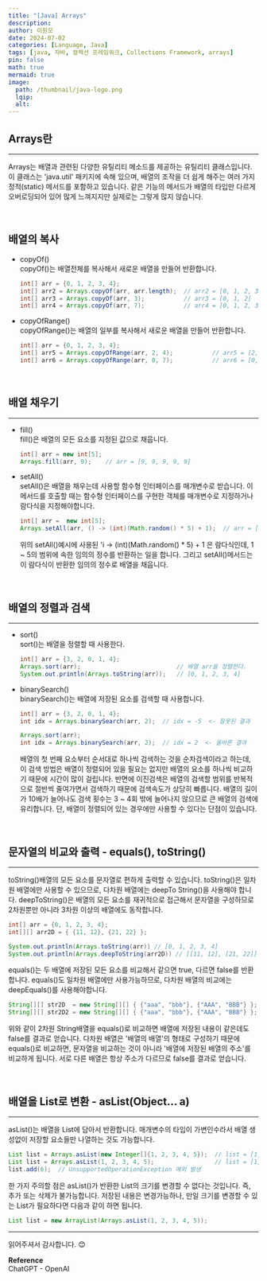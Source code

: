 ```yaml
---
title: "[Java] Arrays"
description: 
author: 이원모
date: 2024-07-02
categories: [Language, Java]
tags: [java, 자바, 컬렉션 프레임워크, Collections Framework, arrays]
pin: false
math: true
mermaid: true
image:
  path: /thumbnail/java-logo.png
  lqip: 
  alt: 
---
```


## Arrays란
---
Arrays는 배열과 관련된 다양한 유틸리티 메소드를 제공하는 유틸리티 클래스입니다. 이 클래스는 'java.util' 패키지에 속해 있으며, 배열의 조작을 더 쉽게 해주는 여러 가지 정적(static) 메서드를 포함하고 있습니다. 같은 기능의 메서드가 배열의 타입만 다르게 오버로딩되어 있어 많게 느껴지지만 실제로는 그렇게 많지 않습니다.

<br>

## 배열의 복사

- copyOf()  
  copyOf()는 배열전체를 복사해서 새로운 배열을 만들어 반환합니다.
  
  ```java
  int[] arr = {0, 1, 2, 3, 4};
  int[] arr2 = Arrays.copyOf(arr, arr.length);  // arr2 = [0, 1, 2, 3, 4]
  int[] arr3 = Arrays.copyOf(arr, 3);           // arr3 = [0, 1, 2]
  int[] arr4 = Arrays.copyOf(arr, 7);           // arr4 = [0, 1, 2, 3, 4, 0, 0]
  ```

- copyOfRange()  
  copyOfRange()는 배열의 일부를 복사해서 새로운 배열을 만들어 반환합니다.

  ```java
  int[] arr = {0, 1, 2, 3, 4};
  int[] arr5 = Arrays.copyOfRange(arr, 2, 4);           // arr5 = [2, 3]
  int[] arr6 = Arrays.copyOfRange(arr, 0, 7);           // arr6 = [0, 1, 2, 3, 4, 0, 0]
  ```

<br>

## 배열 채우기
---
- fill()  
  fill()은 배열의 모든 요소를 지정된 값으로 채웁니다.

  ```java
  int[] arr = new int[5];
  Arrays.fill(arr, 9);    // arr = [9, 9, 9, 9, 9]
  ```

- setAll()  
  setAll()은 배열을 채우는데 사용할 함수형 인터페이스를 매개변수로 받습니다. 이 메서드를 호출할 때는 함수형 인터페이스를 구현한 객체를 매개변수로 지정하거나 람다식을 지정해야합니다.

  ```java
  int[] arr =  new int[5];
  Arrays.setAll(arr, () -> (int)(Math.random() * 5) + 1);  // arr = [1, 5, 2, 1, 1]
  ```

  위의 setAll()예시에 사용된 'i -> (int)(Math.random() * 5) + 1 은 람다식인데, 1 ~ 5의 범위에 속한 임의의 정수를 반환하는 일을 합니다. 그리고 setAll()메서드는 이 람다식이 반환한 임의의 정수로 배열을 채웁니다.

<br>

## 배열의 정렬과 검색
---
- sort()  
  sort()는 배열을 정렬할 때 사용한다.
  
  ```java
  int[] arr = {3, 2, 0, 1, 4};
  Arrays.sort(arr);                           // 배열 arr을 정렬한다.
  System.out.println(Arrays.toString(arr));   // [0, 1, 2, 3, 4]
  ```

- binarySearch()  
  binarySearch()는 배열에 저장된 요소를 검색할 때 사용합니다.

  ```java
  int[] arr = {3, 2, 0, 1, 4};
  int idx = Arrays.binarySearch(arr, 2);  // idx = -5  <- 잘못된 결과

  Arrays.sort(arr);
  int idx = Arrays.binarySearch(arr, 2);  // idx = 2  <- 올바른 결과
  ```

  배열의 첫 번째 요소부터 순서대로 하나씩 검색하는 것을 순차검색이라고 하는데, 이 검색 방법은 배열이 정렬되어 있을 필요는 없지만 배열의 요소를 하나씩 비교하기 때문에 시간이 많이 걸립니다. 반면에 이진검색은 배열의 검색할 범위를 반복적으로 절반씩 줄여가면서 검색하기 때문에 검색속도가 상당히 빠릅니다. 배열의 길이가 10배가 늘어나도 검색 횟수는 3 ~ 4회 밖에 늘어나지 않으므로 큰 배열의 검색에 유리합니다. 단, 배열이 정렬되어 있는 경우에만 사용할 수 있다는 단점이 있습니다.

<br>

## 문자열의 비교와 출력 - equals(), toString()
---
toString()배열의 모든 요소를 문자열로 편하게 출력할 수 있습니다. toString()은 일차원 배열에만 사용할 수 있으므로, 다차원 배열에는 deepTo String()을 사용해야 합니다. deepToString()은 배열의 모든 요소를 재귀적으로 접근해서 문자열을 구성하므로 2차원뿐만 아니라 3차원 이상의 배열에도 동작합니다.

```java
int[] arr = {0, 1, 2, 3, 4};
int[][] arr2D = { {11, 12}, {21, 22} };

System.out.println(Arrays.toString(arr)) // [0, 1, 2, 3, 4]
System.out.println(Arrays.deepToString(arr2D)) // [[11, 12], [21, 22]]
```

equals()는 두 배열에 저장된 모든 요소를 비교해서 같으면 true, 다르면 false를 반환합니다. equals()도 일차원 배열에만 사용가능하므로, 다차원 배열의 비교에는 deepEquals()를 사용해야합니다.

```java
String[][] str2D  = new String[][] { {"aaa", "bbb"}, {"AAA", "BBB"} };
String[][] str2D2 = new String[][] { {"aaa", "bbb"}, {"AAA", "BBB"} };
```

위와 같이 2차원 String배열을 equals()로 비교하면 배열에 저장된 내용이 같은데도 false를 결과로 얻습니다. 다차원 배열은 '배열의 배열'의 형태로 구성하기 때문에 equals()로 비교하면, 문자열을 비교하는 것이 아니라 '배열에 저장된 배열의 주소'를 비교하게 됩니다. 서로 다른 배열은 항상 주소가 다르므로 false를 결과로 얻습니다.

<br>

## 배열을 List로 변환 - asList(Object... a)
---
asList()는 배열을 List에 담아서 반환합니다. 매개변수의 타입이 가변인수라서 배열 생성없이 저장할 요소들만 나열하는 것도 가능합니다.

```java
List list = Arrays.asList(new Integer[]{1, 2, 3, 4, 5});  // list = [1, 2, 3, 4, 5]
List list = Arrays.asList(1, 2, 3, 4, 5);                 // list = [1, 2, 3, 4, 5]
list.add(6);  // UnsupportedOperationException 예외 발생
```

한 가지 주의할 점은 asList()가 반환한 List의 크기를 변경할 수 없다는 것입니다. 즉, 추가 또는 삭제가 불가능합니다. 저장된 내용은 변경가능하나, 만일 크기를 변경할 수 있는 List가 필요하다면 다음과 같이 하면 됩니다.

```java
List list = new ArrayList(Arrays.asList(1, 2, 3, 4, 5));
```

---

읽어주셔서 감사합니다. 😊 

__Reference__  
ChatGPT - OpenAI